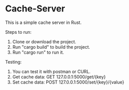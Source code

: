# Cache-Server
This is a simple cache server in Rust. 

Steps to run:
1. Clone or download the project.
2. Run "cargo build" to build the project.
3. Run "cargo run" to run it.

Testing:
1. You can test it with postman or CURL.
2. Get cache data: GET 127.0.0.1:5000/get/{key}
3. Set cache data: POST 127.0.0.1:5000/set/{key}/{value}

